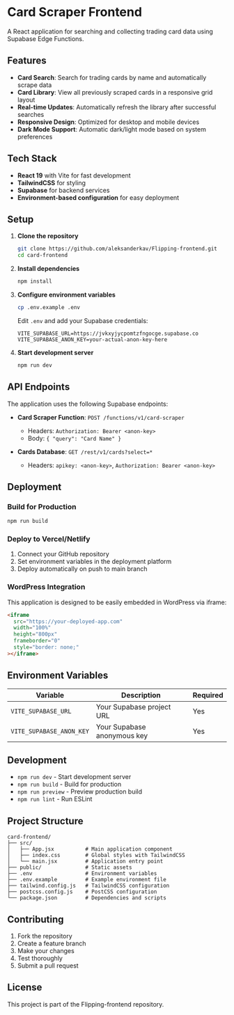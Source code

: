 # Card Scraper Frontend

A React application for searching and collecting trading card data using Supabase Edge Functions.

## Features

- **Card Search**: Search for trading cards by name and automatically scrape data
- **Card Library**: View all previously scraped cards in a responsive grid layout
- **Real-time Updates**: Automatically refresh the library after successful searches
- **Responsive Design**: Optimized for desktop and mobile devices
- **Dark Mode Support**: Automatic dark/light mode based on system preferences

## Tech Stack

- **React 19** with Vite for fast development
- **TailwindCSS** for styling
- **Supabase** for backend services
- **Environment-based configuration** for easy deployment

## Setup

1. **Clone the repository**
   ```bash
   git clone https://github.com/aleksanderkav/Flipping-frontend.git
   cd card-frontend
   ```

2. **Install dependencies**
   ```bash
   npm install
   ```

3. **Configure environment variables**
   ```bash
   cp .env.example .env
   ```
   
   Edit `.env` and add your Supabase credentials:
   ```
   VITE_SUPABASE_URL=https://jvkxyjycpomtzfngocge.supabase.co
   VITE_SUPABASE_ANON_KEY=your-actual-anon-key-here
   ```

4. **Start development server**
   ```bash
   npm run dev
   ```

## API Endpoints

The application uses the following Supabase endpoints:

- **Card Scraper Function**: `POST /functions/v1/card-scraper`
  - Headers: `Authorization: Bearer <anon-key>`
  - Body: `{ "query": "Card Name" }`

- **Cards Database**: `GET /rest/v1/cards?select=*`
  - Headers: `apikey: <anon-key>`, `Authorization: Bearer <anon-key>`

## Deployment

### Build for Production
```bash
npm run build
```

### Deploy to Vercel/Netlify
1. Connect your GitHub repository
2. Set environment variables in the deployment platform
3. Deploy automatically on push to main branch

### WordPress Integration
This application is designed to be easily embedded in WordPress via iframe:

```html
<iframe 
  src="https://your-deployed-app.com" 
  width="100%" 
  height="800px" 
  frameborder="0"
  style="border: none;"
></iframe>
```

## Environment Variables

| Variable | Description | Required |
|----------|-------------|----------|
| `VITE_SUPABASE_URL` | Your Supabase project URL | Yes |
| `VITE_SUPABASE_ANON_KEY` | Your Supabase anonymous key | Yes |

## Development

- `npm run dev` - Start development server
- `npm run build` - Build for production
- `npm run preview` - Preview production build
- `npm run lint` - Run ESLint

## Project Structure

```
card-frontend/
├── src/
│   ├── App.jsx          # Main application component
│   ├── index.css        # Global styles with TailwindCSS
│   └── main.jsx         # Application entry point
├── public/              # Static assets
├── .env                 # Environment variables
├── .env.example         # Example environment file
├── tailwind.config.js   # TailwindCSS configuration
├── postcss.config.js    # PostCSS configuration
└── package.json         # Dependencies and scripts
```

## Contributing

1. Fork the repository
2. Create a feature branch
3. Make your changes
4. Test thoroughly
5. Submit a pull request

## License

This project is part of the Flipping-frontend repository.
